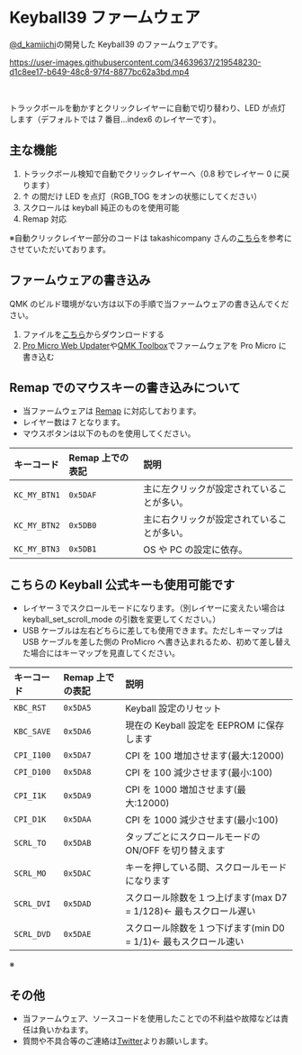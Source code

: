 # Keyball39 ファームウェア

[@d_kamiichi](https://twitter.com/d_kamiichi)の開発した Keyball39 のファームウェアです。

https://user-images.githubusercontent.com/34639637/219548230-d1c8ee17-b649-48c8-97f4-8877bc62a3bd.mp4

<br>

トラックボールを動かすとクリックレイヤーに自動で切り替わり、LED が点灯します（デフォルトでは 7 番目...index6 のレイヤーです）。

## 主な機能

1. トラックボール検知で自動でクリックレイヤーへ（0.8 秒でレイヤー 0 に戻ります）
2. ↑ の間だけ LED を点灯（RGB_TOG をオンの状態にしてください）
3. スクロールは keyball 純正のものを使用可能
4. Remap 対応

※自動クリックレイヤー部分のコードは takashicompany さんの[こちら](https://zenn.dev/takashicompany/articles/69b87160cda4b9)を参考にさせていただいております。

## ファームウェアの書き込み

QMK のビルド環境がない方は以下の手順で当ファームウェアの書き込んでください。

1. ファイルを[こちら](https://github.com/kamiichi99/keyball/blob/main/builded-firmware/20230217/Scroll_mode_in_layer3_keyball_keyball39_kamidai.hex)からダウンロードする
2. [Pro Micro Web Updater](https://sekigon-gonnoc.github.io/promicro-web-updater/index.html)や[QMK Toolbox](https://kbd.dailycraft.jp/claw44/buildguide/10_firmware/toolbox/)でファームウェアを Pro Micro に書き込む

## Remap でのマウスキーの書き込みについて

- 当ファームウェアは [Remap](https://remap-keys.app/configure) に対応しております。
- レイヤー数は 7 となります。
- マウスボタンは以下のものを使用してください。

| キーコード   | Remap 上での表記 | 説明                                       |
| :----------- | :--------------- | :----------------------------------------- |
| `KC_MY_BTN1` | `0x5DAF`         | 主に左クリックが設定されていることが多い。 |
| `KC_MY_BTN2` | `0x5DB0`         | 主に右クリックが設定されていることが多い。 |
| `KC_MY_BTN3` | `0x5DB1`         | OS や PC の設定に依存。                    |

## こちらの Keyball 公式キーも使用可能です

- レイヤー３でスクロールモードになります。（別レイヤーに変えたい場合は keyball_set_scroll_mode の引数を変更してください。）
- USB ケーブルは左右どちらに差しても使用できます。ただしキーマップは USB ケーブルを差した側の ProMicro へ書き込まれるため、初めて差し替えた場合にはキーマップを見直してください。

| キーコード | Remap 上での表記 | 説明                                                             |
| :--------- | :--------------- | :--------------------------------------------------------------- |
| `KBC_RST`  | `0x5DA5`         | Keyball 設定のリセット                                           |
| `KBC_SAVE` | `0x5DA6`         | 現在の Keyball 設定を EEPROM に保存します                        |
| `CPI_I100` | `0x5DA7`         | CPI を 100 増加させます(最大:12000)                              |
| `CPI_D100` | `0x5DA8`         | CPI を 100 減少させます(最小:100)                                |
| `CPI_I1K`  | `0x5DA9`         | CPI を 1000 増加させます(最大:12000)                             |
| `CPI_D1K`  | `0x5DAA`         | CPI を 1000 減少させます(最小:100)                               |
| `SCRL_TO`  | `0x5DAB`         | タップごとにスクロールモードの ON/OFF を切り替えます             |
| `SCRL_MO`  | `0x5DAC`         | キーを押している間、スクロールモードになります                   |
| `SCRL_DVI` | `0x5DAD`         | スクロール除数を１つ上げます(max D7 = 1/128)← 最もスクロール遅い |
| `SCRL_DVD` | `0x5DAE`         | スクロール除数を１つ下げます(min D0 = 1/1)← 最もスクロール速い   |

※

## その他

- 当ファームウェア、ソースコードを使用したことでの不利益や故障などは責任は負いかねます。
- 質問や不具合等のご連絡は[Twitter](https://twitter.com/d_kamiichi)よりお願いします。
